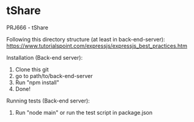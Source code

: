 # tShare
PRJ666 - tShare

Following this directory structure (at least in back-end-server): https://www.tutorialspoint.com/expressjs/expressjs_best_practices.htm 

Installation (Back-end server):

1. Clone this git
2. go to path/to/back-end-server
3. Run "npm install"
4. Done!

Running tests (Back-end server):
1. Run "node main" or run the test script in package.json
